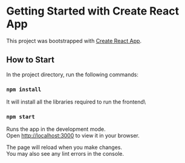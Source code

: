 # Getting Started with Create React App

This project was bootstrapped with [Create React App](https://github.com/facebook/create-react-app).

## How to Start

In the project directory, run the following commands:

### `npm install`

It will install all the libraries required to run the frontend\


### `npm start`

Runs the app in the development mode.\
Open [http://localhost:3000](http://localhost:3000) to view it in your browser.

The page will reload when you make changes.\
You may also see any lint errors in the console.
